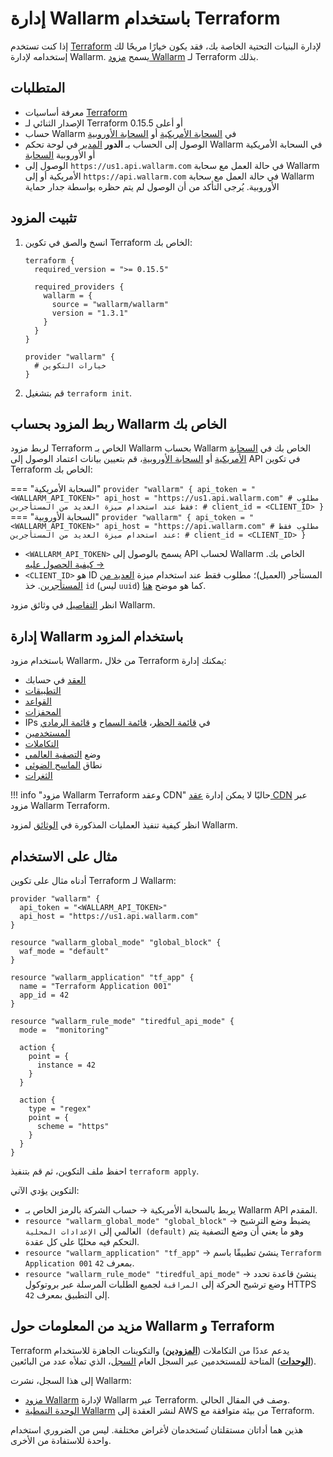 # إدارة Wallarm باستخدام Terraform

إذا كنت تستخدم [Terraform](https://www.terraform.io/) لإدارة البنيات التحتية الخاصة بك، فقد يكون خيارًا مريحًا لك إستخدامه لإدارة Wallarm. يسمح [مزود Wallarm](https://registry.terraform.io/providers/wallarm/wallarm/latest/docs) لـ Terraform بذلك.

## المتطلبات

* معرفة أساسيات [Terraform](https://www.terraform.io/)
* الإصدار الثنائي لـ Terraform 0.15.5 أو أعلى
* حساب Wallarm في [السحابة الأمريكية](https://us1.my.wallarm.com/) أو [السحابة الأوروبية](https://my.wallarm.com/)
* الوصول إلى الحساب بـ **الدور** [المدير](../../user-guides/settings/users.md#user-roles) في لوحة تحكم Wallarm في السحابة الأمريكية أو الأوروبية [السحابة](../../about-wallarm/overview.md#cloud)
* الوصول إلى `https://us1.api.wallarm.com` في حالة العمل مع سحابة Wallarm الأمريكية أو إلى `https://api.wallarm.com` في حالة العمل مع سحابة Wallarm الأوروبية. يُرجى التأكد من أن الوصول لم يتم حظره بواسطة جدار حماية

## تثبيت المزود

1. انسخ والصق في تكوين Terraform الخاص بك:

    ```
    terraform {
      required_version = ">= 0.15.5"

      required_providers {
        wallarm = {
          source = "wallarm/wallarm"
          version = "1.3.1"
        }
      }
    }

    provider "wallarm" {
      # خيارات التكوين
    }
    ```

1. قم بتشغيل `terraform init`.

## ربط المزود بحساب Wallarm الخاص بك

لربط مزود Terraform الخاص بـ Wallarm بحساب Wallarm الخاص بك في [السحابة الأمريكية](https://us1.my.wallarm.com/signup) أو [السحابة الأوروبية](https://my.wallarm.com/signup)، قم بتعيين بيانات اعتماد الوصول إلى API في تكوين Terraform الخاص بك:

=== "السحابة الأمريكية"
    ```
    provider "wallarm" {
      api_token = "<WALLARM_API_TOKEN>"
      api_host = "https://us1.api.wallarm.com"
      # مطلوب فقط عند استخدام ميزة العديد من المستأجرين:
      # client_id = <CLIENT_ID>
    }
    ```
=== "السحابة الأوروبية"
    ```
    provider "wallarm" {
      api_token = "<WALLARM_API_TOKEN>"
      api_host = "https://api.wallarm.com"
      # مطلوب فقط عند استخدام ميزة العديد من المستأجرين:
      # client_id = <CLIENT_ID>
    }
    ```

* `<WALLARM_API_TOKEN>` يسمح بالوصول إلى API لحساب Wallarm الخاص بك. [كيفية الحصول عليه →](../../user-guides/settings/api-tokens.md)
* `<CLIENT_ID>` هو ID المستأجر (العميل)؛ مطلوب فقط عند استخدام ميزة [العديد من المستأجرين](../../installation/multi-tenant/overview.md). خذ `id` (ليس `uuid`) كما هو موضح [هنا](../../installation/multi-tenant/configure-accounts.md#step-3-create-the-tenant-via-the-wallarm-api).

انظر [التفاصيل](https://registry.terraform.io/providers/wallarm/wallarm/latest/docs) في وثائق مزود Wallarm.

## إدارة Wallarm باستخدام المزود

باستخدام مزود Wallarm، من خلال Terraform يمكنك إدارة:

* [العقد](../../user-guides/nodes/nodes.md) في حسابك
* [التطبيقات](../../user-guides/settings/applications.md)
* [القواعد](../../user-guides/rules/rules.md)
* [المحفزات](../../user-guides/triggers/triggers.md)
* IPs في [قائمة الحظر](../../user-guides/ip-lists/overview.md)، [قائمة السماح](../../user-guides/ip-lists/overview.md) و [قائمة الرمادي](../../user-guides/ip-lists/overview.md)
* [المستخدمين](../../user-guides/settings/users.md)
* [التكاملات](../../user-guides/settings/integrations/integrations-intro.md)
* وضع [التصفية العالمي](../../admin-en/configure-wallarm-mode.md)
* نطاق [الماسح الضوئي](../../user-guides/scanner.md)
* [الثغرات](../../user-guides/vulnerabilities.md)

!!! info "مزود Wallarm Terraform وعقد CDN"
    حاليًا لا يمكن إدارة [عقد CDN](../../user-guides/nodes/cdn-node.md) عبر مزود Wallarm Terraform.

انظر كيفية تنفيذ العمليات المذكورة في [الوثائق](https://registry.terraform.io/providers/wallarm/wallarm/latest/docs) لمزود Wallarm.

## مثال على الاستخدام

أدناه مثال على تكوين Terraform لـ Wallarm:

```
provider "wallarm" {
  api_token = "<WALLARM_API_TOKEN>"
  api_host = "https://us1.api.wallarm.com"
}

resource "wallarm_global_mode" "global_block" {
  waf_mode = "default"
}

resource "wallarm_application" "tf_app" {
  name = "Terraform Application 001"
  app_id = 42
}

resource "wallarm_rule_mode" "tiredful_api_mode" {
  mode =  "monitoring"

  action {
    point = {
      instance = 42
    }
  }

  action {
    type = "regex"
    point = {
      scheme = "https"
    }
  }
}
```

احفظ ملف التكوين، ثم قم بتنفيذ `terraform apply`.

التكوين يؤدي الآتي:

* يربط بالسحابة الأمريكية → حساب الشركة بالرمز الخاص بـ Wallarm API المقدم.
* `resource "wallarm_global_mode" "global_block"` → يضبط وضع الترشيح العالمي إلى `الإعدادات المحلية (default)` وهو ما يعني أن وضع التصفية يتم التحكم فيه محليًا على كل عقدة.
* `resource "wallarm_application" "tf_app"` → ينشئ تطبيقًا باسم `Terraform Application 001` بمعرف `42`.
* `resource "wallarm_rule_mode" "tiredful_api_mode"` → ينشئ قاعدة تحدد وضع ترشيح الحركة إلى `المراقبة` لجميع الطلبات المرسلة عبر بروتوكول HTTPS إلى التطبيق بمعرف `42`.

## مزيد من المعلومات حول Wallarm و Terraform

Terraform يدعم عددًا من التكاملات (**[المزودين](https://www.terraform.io/language/providers)**) والتكوينات الجاهزة للاستخدام (**[الوحدات](https://www.terraform.io/language/modules)**) المتاحة للمستخدمين عبر السجل العام [السجل](https://www.terraform.io/registry#navigating-the-registry)، الذي تملأه عدد من البائعين.

إلى هذا السجل، نشرت Wallarm:

* [مزود Wallarm](https://registry.terraform.io/providers/wallarm/wallarm/latest/docs) لإدارة Wallarm عبر Terraform. وصف في المقال الحالي.
* [الوحدة النمطية Wallarm](../../installation/cloud-platforms/aws/terraform-module/overview.md) لنشر العقدة إلى AWS من بيئة متوافقة مع Terraform.

هذين هما أداتان مستقلتان تُستخدمان لأغراض مختلفة. ليس من الضروري استخدام واحدة للاستفادة من الأخرى.